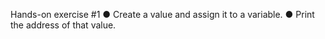 Hands-on exercise #1
● Create a value and assign it to a variable.
● Print the address of that value.